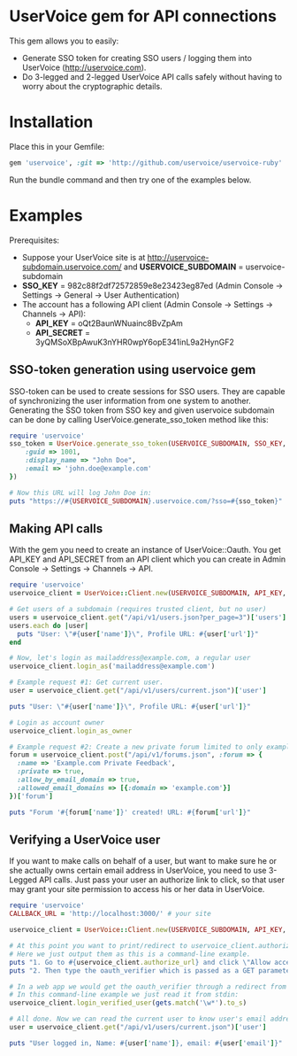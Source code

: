 UserVoice gem for API connections
=================================

This gem allows you to easily:
* Generate SSO token for creating SSO users / logging them into UserVoice (http://uservoice.com).
* Do 3-legged and 2-legged UserVoice API calls safely without having to worry about the cryptographic details.

Installation
============

Place this in your Gemfile:
```ruby
gem 'uservoice', :git => 'http://github.com/uservoice/uservoice-ruby'
```
Run the bundle command and then try one of the examples below.

Examples
========

Prerequisites:
* Suppose your UserVoice site is at http://uservoice-subdomain.uservoice.com/ and **USERVOICE\_SUBDOMAIN** = uservoice-subdomain
* **SSO\_KEY** = 982c88f2df72572859e8e23423eg87ed (Admin Console -> Settings -> General -> User Authentication)
* The account has a following API client (Admin Console -> Settings -> Channels -> API):
    * **API\_KEY** = oQt2BaunWNuainc8BvZpAm
    * **API\_SECRET** = 3yQMSoXBpAwuK3nYHR0wpY6opE341inL9a2HynGF2


SSO-token generation using uservoice gem
----------------------------------------

SSO-token can be used to create sessions for SSO users. They are capable of synchronizing the user information from one system to another.
Generating the SSO token from SSO key and given uservoice subdomain can be done by calling UserVoice.generate\_sso\_token method like this:

```ruby
require 'uservoice'
sso_token = UserVoice.generate_sso_token(USERVOICE_SUBDOMAIN, SSO_KEY, {
    :guid => 1001,
    :display_name => "John Doe",
    :email => 'john.doe@example.com'
})

# Now this URL will log John Doe in:
puts "https://#{USERVOICE_SUBDOMAIN}.uservoice.com/?sso=#{sso_token}"
```

Making API calls
----------------

With the gem you need to create an instance of UserVoice::Oauth. You get
API_KEY and API_SECRET from an API client which you can create in Admin Console
-> Settings -> Channels -> API.

```ruby
require 'uservoice'
uservoice_client = UserVoice::Client.new(USERVOICE_SUBDOMAIN, API_KEY, API_SECRET)

# Get users of a subdomain (requires trusted client, but no user)
users = uservoice_client.get("/api/v1/users.json?per_page=3")['users']
users.each do |user|
  puts "User: \"#{user['name']}\", Profile URL: #{user['url']}"
end

# Now, let's login as mailaddress@example.com, a regular user
uservoice_client.login_as('mailaddress@example.com')

# Example request #1: Get current user.
user = uservoice_client.get("/api/v1/users/current.json")['user']

puts "User: \"#{user['name']}\", Profile URL: #{user['url']}"

# Login as account owner
uservoice_client.login_as_owner

# Example request #2: Create a new private forum limited to only example.com email domain.
forum = uservoice_client.post("/api/v1/forums.json", :forum => {
  :name => 'Example.com Private Feedback',
  :private => true,
  :allow_by_email_domain => true,
  :allowed_email_domains => [{:domain => 'example.com'}]
})['forum']

puts "Forum '#{forum['name']}' created! URL: #{forum['url']}"
```

Verifying a UserVoice user
--------------------------

If you want to make calls on behalf of a user, but want to make sure he or she
actually owns certain email address in UserVoice, you need to use 3-Legged API
calls. Just pass your user an authorize link to click, so that user may grant
your site permission to access his or her data in UserVoice.

```ruby
require 'uservoice'
CALLBACK_URL = 'http://localhost:3000/' # your site

uservoice_client = UserVoice::Client.new(USERVOICE_SUBDOMAIN, API_KEY, API_SECRET, :callback => CALLBACK_URL)

# At this point you want to print/redirect to uservoice_client.authorize_url in your application.
# Here we just output them as this is a command-line example.
puts "1. Go to #{uservoice_client.authorize_url} and click \"Allow access\"."
puts "2. Then type the oauth_verifier which is passed as a GET parameter to the callback URL:"

# In a web app we would get the oauth_verifier through a redirect from UserVoice (after a redirection back to CALLBACK_URL).
# In this command-line example we just read it from stdin:
uservoice_client.login_verified_user(gets.match('\w*').to_s)

# All done. Now we can read the current user to know user's email address:
user = uservoice_client.get("/api/v1/users/current.json")['user']

puts "User logged in, Name: #{user['name']}, email: #{user['email']}"
```

